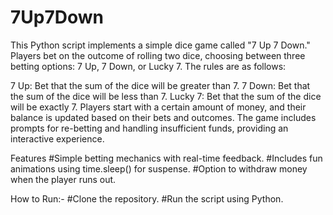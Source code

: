 # 7Up7Down

This Python script implements a simple dice game called "7 Up 7 Down." Players bet on the outcome of rolling two dice, choosing between three betting options: 7 Up, 7 Down, or Lucky 7. The rules are as follows:

7 Up: Bet that the sum of the dice will be greater than 7.
7 Down: Bet that the sum of the dice will be less than 7.
Lucky 7: Bet that the sum of the dice will be exactly 7.
Players start with a certain amount of money, and their balance is updated based on their bets and outcomes. The game includes prompts for re-betting and handling insufficient funds, providing an interactive experience.

Features
#Simple betting mechanics with real-time feedback.
#Includes fun animations using time.sleep() for suspense.
#Option to withdraw money when the player runs out.

How to Run:-
#Clone the repository.
#Run the script using Python.
